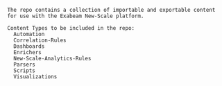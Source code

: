 	The repo contains a collection of importable and exportable content for use with the Exabeam New-Scale platform.
	
	Content Types to be included in the repo:  
	  Automation   
	  Correlation-Rules 
	  Dashboards 
	  Enrichers 
	  New-Scale-Analytics-Rules  	
	  Parsers
	  Scripts   
	  Visualizations